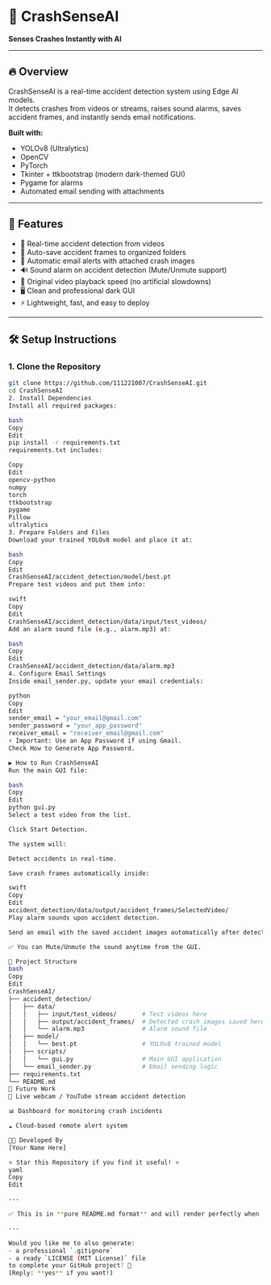 # 🚗 CrashSenseAI
**Senses Crashes Instantly with AI**

---

## 🔥 Overview
CrashSenseAI is a real-time accident detection system using Edge AI models.  
It detects crashes from videos or streams, raises sound alarms, saves accident frames, and instantly sends email notifications.

**Built with:**
- YOLOv8 (Ultralytics)
- OpenCV
- PyTorch
- Tkinter + ttkbootstrap (modern dark-themed GUI)
- Pygame for alarms
- Automated email sending with attachments

---

## 🚀 Features
- 🎯 Real-time accident detection from videos
- 💾 Auto-save accident frames to organized folders
- 📩 Automatic email alerts with attached crash images
- 🔊 Sound alarm on accident detection (Mute/Unmute support)
- 🎥 Original video playback speed (no artificial slowdowns)
- 🖥️ Clean and professional dark GUI
- ⚡ Lightweight, fast, and easy to deploy

---

## 🛠 Setup Instructions

### 1. Clone the Repository
```bash
git clone https://github.com/111221007/CrashSenseAI.git
cd CrashSenseAI
2. Install Dependencies
Install all required packages:

bash
Copy
Edit
pip install -r requirements.txt
requirements.txt includes:

Copy
Edit
opencv-python
numpy
torch
ttkbootstrap
pygame
Pillow
ultralytics
3. Prepare Folders and Files
Download your trained YOLOv8 model and place it at:

bash
Copy
Edit
CrashSenseAI/accident_detection/model/best.pt
Prepare test videos and put them into:

swift
Copy
Edit
CrashSenseAI/accident_detection/data/input/test_videos/
Add an alarm sound file (e.g., alarm.mp3) at:

bash
Copy
Edit
CrashSenseAI/accident_detection/data/alarm.mp3
4. Configure Email Settings
Inside email_sender.py, update your email credentials:

python
Copy
Edit
sender_email = "your_email@gmail.com"
sender_password = "your_app_password"
receiver_email = "receiver_email@gmail.com"
⚡ Important: Use an App Password if using Gmail.
Check How to Generate App Password.

▶️ How to Run CrashSenseAI
Run the main GUI file:

bash
Copy
Edit
python gui.py
Select a test video from the list.

Click Start Detection.

The system will:

Detect accidents in real-time.

Save crash frames automatically inside:

swift
Copy
Edit
accident_detection/data/output/accident_frames/SelectedVideo/
Play alarm sounds upon accident detection.

Send an email with the saved accident images automatically after detection.

✅ You can Mute/Unmute the sound anytime from the GUI.

📂 Project Structure
bash
Copy
Edit
CrashSenseAI/
├── accident_detection/
│   ├── data/
│   │   ├── input/test_videos/       # Test videos here
│   │   ├── output/accident_frames/  # Detected crash images saved here
│   │   └── alarm.mp3                # Alarm sound file
│   ├── model/
│   │   └── best.pt                  # YOLOv8 trained model
│   ├── scripts/
│   │   └── gui.py                   # Main GUI application
│   └── email_sender.py              # Email sending logic
├── requirements.txt
└── README.md
🎯 Future Work
🚀 Live webcam / YouTube stream accident detection

📊 Dashboard for monitoring crash incidents

☁️ Cloud-based remote alert system

👨‍💻 Developed By
[Your Name Here]

⭐ Star this Repository if you find it useful! ⭐
yaml
Copy
Edit

---

✅ This is in **pure README.md format** and will render perfectly when you upload to GitHub.

---

Would you like me to also generate:
- a professional `.gitignore`
- a ready `LICENSE (MIT License)` file 
to complete your GitHub project? 🚀  
(Reply: **yes** if you want!)






